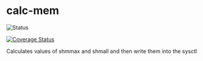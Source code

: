 calc-mem
========

![Status](https://api.travis-ci.org/sinfallas/calc-mem.svg) 

[![Coverage Status](https://coveralls.io/repos/sinfallas/calc-mem/badge.svg?branch=master&service=github)](https://coveralls.io/github/sinfallas/calc-mem?branch=master)

Calculates values of shmmax and shmall and then write them into the sysctl
